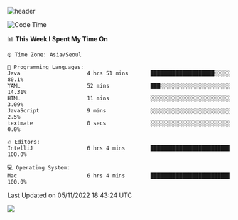 ![header](https://capsule-render.vercel.app/api?type=Egg&color=timeAuto&height=300&section=header&text=PoPo&fontSize=90&animation=fadeIn)

  <!--START_SECTION:waka-->
![Code Time](http://img.shields.io/badge/Code%20Time-262%20hrs%206%20mins-blue)

📊 **This Week I Spent My Time On** 

```text
⌚︎ Time Zone: Asia/Seoul

💬 Programming Languages: 
Java                     4 hrs 51 mins       ████████████████████░░░░░   80.1% 
YAML                     52 mins             ███░░░░░░░░░░░░░░░░░░░░░░   14.31% 
HTML                     11 mins             ░░░░░░░░░░░░░░░░░░░░░░░░░   3.09% 
JavaScript               9 mins              ░░░░░░░░░░░░░░░░░░░░░░░░░   2.5% 
textmate                 0 secs              ░░░░░░░░░░░░░░░░░░░░░░░░░   0.0%

🔥 Editors: 
IntelliJ                 6 hrs 4 mins        █████████████████████████   100.0%

💻 Operating System: 
Mac                      6 hrs 4 mins        █████████████████████████   100.0%

```


 Last Updated on 05/11/2022 18:43:24 UTC
<!--END_SECTION:waka-->



<img src="https://capsule-render.vercel.app/api?type=Egg&color=timeAuto&height=300&section=footer&text=PoPo&fontSize=90&animation=fadeIn&reversal=true" />
